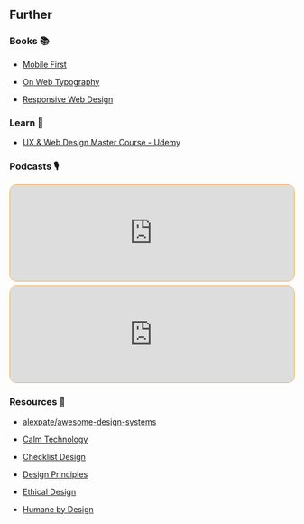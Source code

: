 

## Further

### Books 📚

- [Mobile First](https://app.thestorygraph.com/books/4b86342a-bf5d-4e76-a724-830ee9b8a0e2)

- [On Web Typography](https://app.thestorygraph.com/books/2d612950-2de4-4706-8410-f535e20af565)

- [Responsive Web Design](https://app.thestorygraph.com/books/fc391b52-e9b2-440b-b6b9-4c3314f2801a)

### Learn 🧠

- [UX & Web Design Master Course - Udemy](https://www.udemy.com/course/ux-web-design-master-course-strategy-design-development/)

### Podcasts 🎙

<iframe style='margin-bottom: .5rem; display: block; height: 170px; width: 100%; border: 1px solid #edae49; border-radius: .75rem; box-sizing: content-box' src='https://podverse.fm/embed/player?episodeId=_per3x-Yv_' title='Podverse Embed Player' class='pv-embed-player'>Syntax - Design Systems</iframe>

<iframe style='margin-bottom: .5rem; display: block; height: 170px; width: 100%; border: 1px solid #edae49; border-radius: .75rem; box-sizing: content-box' src='https://podverse.fm/embed/player?episodeId=U84TOglo' title='Podverse Embed Player' class='pv-embed-player'>Syntax - Design Foundations for Developers</iframe>

### Resources 🧩

- [alexpate/awesome-design-systems](https://github.com/alexpate/awesome-design-systems)

- [Calm Technology](https://calmtech.com/)

- [Checklist Design](https://www.checklist.design/)

- [Design Principles](https://principles.design/)

- [Ethical Design](https://ind.ie/ethical-design/)

- [Humane by Design](https://humanebydesign.com/)
